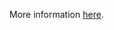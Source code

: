 More information [here](https://docs.prismacloud.io/en/enterprise-edition/policy-reference/google-cloud-policies/google-cloud-iam-policies/bc-gcp-iam-3).
